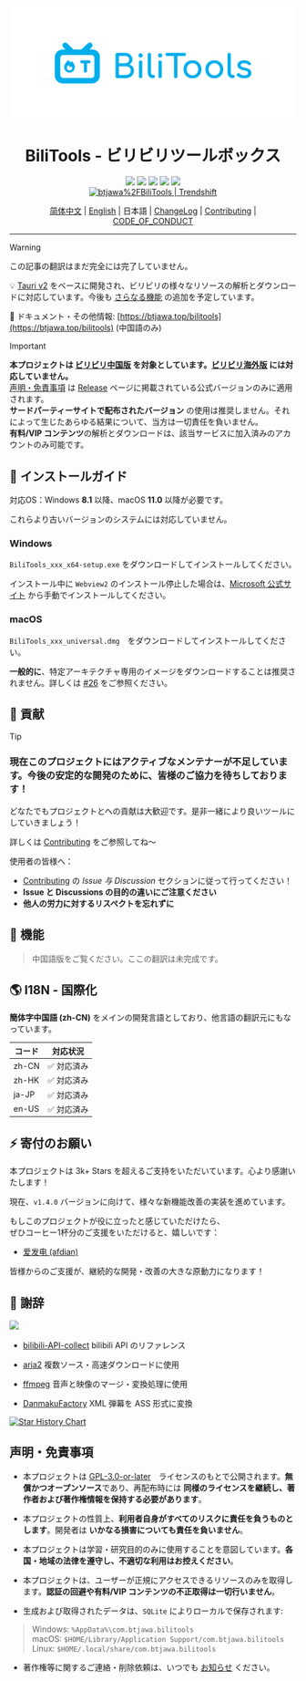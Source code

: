 <div align="center">
<img src="./assets/logo.svg" width=500 />

<h1>BiliTools - ビリビリツールボックス</h1>

<div>
<a href="https://github.com/btjawa/BiliTools/stargazers" target="_blank"><img src="https://img.shields.io/github/stars/btjawa/BiliTools" /></a>
<a href="https://github.com/btjawa/BiliTools/forks" target="_blank"><img src="https://img.shields.io/github/forks/btjawa/BiliTools" /></a>
<a href="https://github.com/btjawa/BiliTools/actions/workflows/release.yml" target="_blank"><img src="https://img.shields.io/github/actions/workflow/status/btjawa/BiliTools/release.yml" /></a>
<a href="https://github.com/btjawa/BiliTools/releases/latest" target="_blank"><img src="https://img.shields.io/github/v/release/btjawa/BiliTools" /></a>
<a href="https://github.com/btjawa/BiliTools/blob/master/LICENSE" target="_blank"><img src="https://img.shields.io/github/license/btjawa/BiliTools" /></a>
</div>

<a href="https://trendshift.io/repositories/13286" target="_blank">
    <img src="https://trendshift.io/api/badge/repositories/13286" alt="btjawa%2FBiliTools | Trendshift" style="width: 250px; height: 55px;" width="250" height="55"/>
</a>

[简体中文](./README.md) | [English](/README_EN.md) | 日本語 | [ChangeLog](./CHANGELOG.md) | [Contributing](./CONTRIBUTING.md) | [CODE_OF_CONDUCT](./CODE_OF_CONDUCT.md)
</div>

<hr />

> [!WARNING]
> この記事の翻訳はまだ完全には完了していません。

💡 [Tauri v2](https://github.com/tauri-apps/tauri) をベースに開発され、ビリビリの様々なリソースの解析とダウンロードに対応しています。今後も [さらなる機能](https://github.com/users/btjawa/projects/4) の追加を予定しています。

📖 ドキュメント・その他情報: [https://btjawa.top/bilitools](https://btjawa.top/bilitools) (中国語のみ)

> [!IMPORTANT] 
> **本プロジェクトは [ビリビリ中国版](https://www.bilibili.com) を対象としています。[ビリビリ海外版](https://www.bilibili.tv) には対応していません。**<br>
> [声明・免責事項](#声明免責事項) は [Release](https://github.com/btjawa/BiliTools/releases/latest) ページに掲載されている公式バージョンのみに適用されます。<br>
> **サードパーティーサイトで配布されたバージョン** の使用は推奨しません。それによって生じたあらゆる結果について、当方は一切責任を負いません。<br>
> **有料/VIP コンテンツ**の解析とダウンロードは、該当サービスに加入済みのアカウントのみ可能です。<br>

## 💾 インストールガイド

対応OS：Windows **8.1** 以降、macOS **11.0** 以降が必要です。

これらより古いバージョンのシステムには対応していません。

### Windows

`BiliTools_xxx_x64-setup.exe` をダウンロードしてインストールしてください。

インストール中に `Webview2` のインストール停止した場合は、[Microsoft 公式サイト](https://developer.microsoft.com/en-us/microsoft-edge/webview2) から手動でインストールしてください。

### macOS

`BiliTools_xxx_universal.dmg`　をダウンロードしてインストールしてください。

**一般的に**、特定アーキテクチャ専用のイメージをダウンロードすることは推奨されません。詳しくは [#26](https://github.com/btjawa/BiliTools/issues/26#issuecomment-2785410137) をご参照ください。

## 🚀 貢献

> [!TIP]
> ### 現在このプロジェクトにはアクティブなメンテナーが不足しています。今後の安定的な開発のために、**皆様のご協力を待ちしております！**

どなたでもプロジェクトとへの貢献は大歓迎です。是非一緒により良いツールにしていきましょう！

詳しくは [Contributing](./CONTRIBUTING.md) をご参照してね～

使用者の皆様へ：
- [Contributing](./CONTRIBUTING.md) の *Issue 与 Discussion* セクションに従って行ってください！
- **Issue と Discussions の目的の違いにご注意ください**
- **他人の労力に対するリスペクトを忘れずに**

## 🧪 機能

> 中国語版をご覧ください。ここの翻訳は未完成です。

## 🌎 I18N - 国際化

**簡体字中国語 (zh-CN)** をメインの開発言語としており、他言語の翻訳元にもなっています。

| コード          | 対応状況    |
|----------------|-------------|
| zh-CN          | ✅ 対応済み |
| zh-HK          | ✅ 対応済み |
| ja-JP          | ✅ 対応済み |
| en-US          | ✅ 対応済み |

## ⚡ 寄付のお願い

本プロジェクトは 3k+ Stars を超えるご支持をいただいています。心より感謝いたします！

現在、`v1.4.0` バージョンに向けて、様々な新機能改善の実装を進めています。

もしこのプロジェクトが役に立ったと感じていただけたら、  
ぜひコーヒー1杯分のご支援をいただけると、嬉しいです：

- [爱发电 (afdian)](https://afdian.com/a/BTJ_Shiroi)

皆様からのご支援が、継続的な開発・改善の大きな原動力になります！

## 💫 謝辞

<a href="https://github.com/btjawa/BiliTools/graphs/contributors">
  <img src="https://contrib.rocks/image?repo=btjawa/BiliTools" />
</a>

<br />

- [bilibili-API-collect](https://github.com/SocialSisterYi/bilibili-API-collect) bilibili API のリファレンス

- [aria2](https://github.com/aria2/aria2) 複数ソース・高速ダウンロードに使用

- [ffmpeg](https://git.ffmpeg.org/ffmpeg.git) 音声と映像のマージ・変換処理に使用

- [DanmakuFactory](https://github.com/hihkm/DanmakuFactory) XML 弾幕を ASS 形式に変換


<a href="https://www.star-history.com/#btjawa/BiliTools&Date" alt="Star History Chart">
<picture>
<source
    media="(prefers-color-scheme: dark)"
    srcset="https://api.star-history.com/svg?repos=btjawa/BiliTools&type=Date&theme=dark"
/>
<source
    media="(prefers-color-scheme: light)"
    srcset="https://api.star-history.com/svg?repos=btjawa/BiliTools&type=Date"
/>
<img
    alt="Star History Chart"
    src="https://api.star-history.com/svg?repos=btjawa/BiliTools&type=Date"
/>
</picture>
</a>

## 声明・免責事項

- 本プロジェクトは [GPL-3.0-or-later](/LICENSE)　ライセンスのもとで公開されます。**無償かつオープンソース**であり、再配布時には **同様のライセンスを継続し、著作者および著作権情報を保持する必要があります**。
- 本プロジェクトの性質上、**利用者自身がすべてのリスクに責任を負うものとします**。開発者は **いかなる損害についても責任を負いません**。

- 本プロジェクトは学習・研究目的のみに使用することを意図しています。**各国・地域の法律を遵守し、不適切な利用はお控えください**。
- 本プロジェクトは、ユーザーが正規にアクセスできるリソースのみを取得します。**認証の回避や有料/VIP コンテンツの不正取得は一切行いません**。
- 生成および取得されたデータは、`SQLite` によりローカルで保存されます:

> Windows: `%AppData%\com.btjawa.bilitools`<br>
> macOS: `$HOME/Library/Application Support/com.btjawa.bilitools`<br>
> Linux: `$HOME/.local/share/com.btjawa.bilitools`

- 著作権等に関するご連絡・削除依頼は、いつでも [お知らせ](mailto:btj2407@gmail.com) ください。